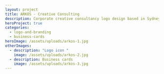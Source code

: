 ```yaml
---
layout: project
title: ARKOS - Creative Consulting
description: Corporate creative consultancy logo design based in Sydney and London
heroProject: true
categories:
  - logo-and-branding
  - business-cards
heroImage: /assets/uploads/arkos-1.jpg
otherImages:
  - description: "Logo icon "
    image: /assets/uploads/arkos-2.jpg
  - description: Business cards
    image: /assets/uploads/arkos-3.jpg
---
```

